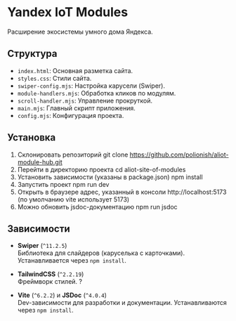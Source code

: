 # Yandex IoT Modules
Расширение экосистемы умного дома Яндекса.

## Структура
- `index.html`: Основная разметка сайта.
- `styles.css`: Стили сайта.
- `swiper-config.mjs`: Настройка карусели (Swiper).
- `module-handlers.mjs`: Обработка кликов по модулям.
- `scroll-handler.mjs`: Управление прокруткой.
- `main.mjs`: Главный скрипт приложения.
- `config.mjs`: Конфигурация проекта.

## Установка
1. Склонировать репозиторий
    git clone https://github.com/polionish/aliot-module-hub.git
2. Перейти в директорию проекта
    cd aliot-site-of-modules
3. Установить зависимости (указаны в package.json)
    npm install
4. Запустить проект
    npm run dev
5. Открыть в браузере адрес, указанный в консоли 
    http://localhost:5173 (по умолчанию vite использует 5173)
6. Можно обновить jsdoc-документацию
    npm run jsdoc

## Зависимости

- **Swiper** (`^11.2.5`)  
  Библиотека для слайдеров (каруселька с карточками). Устанавливается через `npm install`.

- **TailwindCSS** (`^2.2.19`)  
  Фреймворк стилей. ?

- **Vite** (`^6.2.2`) и **JSDoc** (`^4.0.4`)  
  Dev-зависимости для разработки и документации. Устанавливаются через `npm install`.


